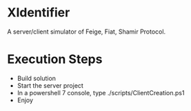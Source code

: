 # XIdentifier

A server/client simulator of Feige, Fiat, Shamir Protocol.

# Execution Steps

* Build solution
* Start the server project
* In a powershell 7 console, type ./scripts/ClientCreation.ps1
* Enjoy
